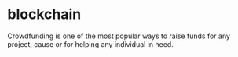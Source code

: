 # blockchain
Crowdfunding is one of the most popular ways to raise funds for any project, cause or for helping any individual in need. 
